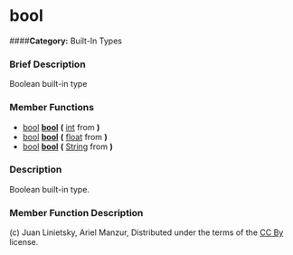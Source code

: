 #  bool  
####**Category:** Built-In Types

###  Brief Description  
Boolean built-in type

###  Member Functions 
  * [bool](class_bool)  **[bool](#bool)**  **(** [int](class_int) from  **)**
  * [bool](class_bool)  **[bool](#bool)**  **(** [float](class_float) from  **)**
  * [bool](class_bool)  **[bool](#bool)**  **(** [String](class_string) from  **)**

###  Description  
Boolean built-in type.

###  Member Function Description  


(c) Juan Linietsky, Ariel Manzur, Distributed under the terms of the [CC By](https://creativecommons.org/licenses/by/3.0/legalcode) license.
